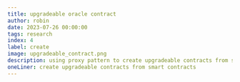 ```yaml
---
title: upgradeable oracle contract
author: robin
date: 2023-07-26 00:00:00
tags: research
index: 4
label: create
image: upgradeable_contract.png
description: using proxy pattern to create upgradeable contracts from smart contracts, a practical guide
oneLiner: create upgradeable contracts from smart contracts
---
```

